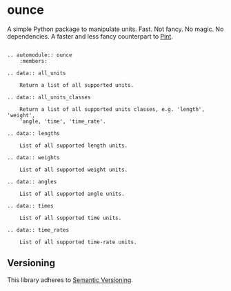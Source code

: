 # ounce


A simple Python package to manipulate units. Fast. Not fancy. No magic. No
dependencies. A faster and less fancy counterpart to [Pint][].

[pint]: https://pint.readthedocs.io/


```eval_rst

.. automodule:: ounce
    :members:

.. data:: all_units

    Return a list of all supported units.

.. data:: all_units_classes

    Return a list of all supported units classes, e.g. 'length', 'weight',
    'angle, 'time', 'time_rate'.

.. data:: lengths

    List of all supported length units.

.. data:: weights

    List of all supported weight units.

.. data:: angles

    List of all supported angle units.

.. data:: times

    List of all supported time units.

.. data:: time_rates

    List of all supported time-rate units.

```


## Versioning

This library adheres to [Semantic Versioning][semver].

[semver]: https://semver.org/
